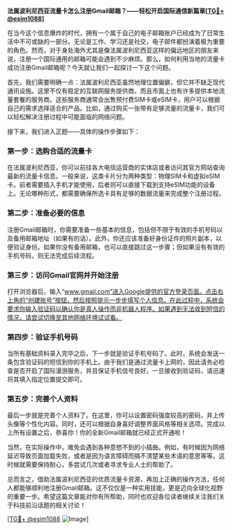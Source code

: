 **法属波利尼西亚流量卡怎么注册Gmail邮箱？——轻松开启国际通信新篇章[[TG💪+ @esim1088](https://t.me/s/esim1088)]**

在当今这个信息爆炸的时代，拥有一个属于自己的电子邮箱账户已经成为了日常生活中不可或缺的一部分。无论是工作、学习还是社交，电子邮件都扮演着极为重要的角色。然而，对于身处海外尤其是像法属波利尼西亚这样的偏远地区的朋友来说，注册一个国际通用的邮箱可能会遇到不少麻烦。那么，如何利用当地的流量卡成功注册Gmail邮箱呢？今天就让我们一起探讨一下这个问题。

首先，我们需要明确一点：法属波利尼西亚虽然地理位置偏僻，但它并不缺乏现代通讯设施。这里不仅有稳定的互联网服务提供商，而且市面上也有许多提供本地流量套餐的服务商。这些服务商通常会出售预付费SIM卡或eSIM卡，用户可以根据自己的需求选择适合的产品。比如，通过购买一张带有足够流量的流量卡，我们可以轻松解决注册过程中可能面临的网络问题。

接下来，我们进入正题——具体的操作步骤如下：

### 第一步：选购合适的流量卡
在法属波利尼西亚，你可以前往各大电信运营商的实体店或者访问其官方网站查询最新的流量卡信息。一般来说，这类卡片分为两种类型：物理SIM卡和虚拟eSIM卡。前者需要插入手机才能使用，后者则可以直接下载到支持eSIM功能的设备上。无论哪种形式，都需要确保所选卡具有足够的数据流量来完成整个注册过程。

### 第二步：准备必要的信息
注册Gmail邮箱时，你需要准备一些基本的信息，包括但不限于有效的手机号码以及备用邮箱地址（如果有的话）。此外，你还应该准备好身份证件的照片副本，以便验证身份。如果你没有备用邮箱，也可以直接跳过这一步骤；但如果没有有效的手机号码，则无法完成后续流程。

### 第三步：访问Gmail官网并开始注册
打开浏览器后，输入“www.gmail.com”进入Google提供的官方登录页面。点击右上角的“创建账号”按钮，然后按照提示一步步填写个人信息。在此过程中，系统会要求你输入验证码以确认你是真人操作而非机器人程序。如果遇到无法收到短信的情况，请尝试切换至其他网络环境试试看。

### 第四步：验证手机号码
当所有基础资料录入完毕之后，下一步就是验证手机号码了。此时，系统会发送一条包含验证码的短信到你的手机上。由于我们是通过流量卡上网的，因此请务必检查是否开启了国际漫游服务，并且保证手机信号良好。一旦接收到验证码，请迅速将其填入指定位置提交即可。

### 第五步：完善个人资料
最后一步就是完善个人资料了。在这里，你可以设置密码强度较高的密码，并上传头像等个性化内容。同时，还可以根据自身喜好调整界面风格等相关选项。完成以上所有设置之后，恭喜你！你的全新Gmail邮箱就已经正式开通啦！

当然，在实际操作中，难免会遇到各种意想不到的小插曲。例如，有时候因为网络延迟导致页面加载失败，或者是因为语言障碍而搞不清楚某些术语的意思等等。这时候就需要保持耐心，多尝试几次或者寻求专业人士的帮助了。

总而言之，借助法属波利尼西亚的优质流量卡资源，再加上正确的操作方法，任何人都能够顺利地注册Gmail邮箱。这不仅仅是一种实用技能，更是迈向全球化视野的重要一步。希望这篇文章能对你有所帮助，同时也欢迎各位读者继续关注我们关于科技前沿话题的相关讨论！

[[TG💪+ @esim1088](https://t.me/s/esim1088) ![Image](https://i.postimg.cc/4NQfJmqS/Snipaste-2025-05-13-00-14-12.png)]